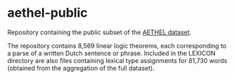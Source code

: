 # aethel-public
Repository containing the public subset of the [AETHEL dataset](http://www.lrec-conf.org/proceedings/lrec2020/pdf/2020.lrec-1.647.pdf).


The repository contains 8,569 linear logic theorems, each corresponding to a parse of a written Dutch sentence or phrase.
Included in the LEXICON directory are also files containing lexical type assignments for 81,730 words (obtained from the aggregation of the full dataset).
